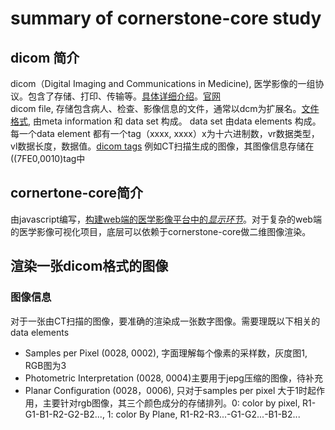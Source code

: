 # summary of cornerstone-core study

## dicom 简介
dicom（Digital Imaging and Communications in Medicine), 医学影像的一组协议。包含了存储、打印、传输等。[具体详细介绍](https://zh.wikipedia.org/wiki/DICOM)。[官网](https://www.dicomstandard.org/)  
dicom file, 存储包含病人、检查、影像信息的文件，通常以dcm为扩展名。[文件格式](http://dicom.nema.org/medical/dicom/current/output/chtml/part10/chapter_7.html), 由meta information 和 data set 构成。
data set 由data elements 构成。每一个data element 都有一个tag（xxxx, xxxx）x为十六进制数，vr数据类型，vl数据长度，数据值。[dicom tags](https://www.dicomlibrary.com/dicom/dicom-tags/)
例如CT扫描生成的图像，其图像信息存储在((7FE0,0010)tag中  

## cornertone-core简介
由javascript编写，[构建web端的医学影像平台中的*显示环节*](https://docs.cornerstonejs.org/)。对于复杂的web端的医学影像可视化项目，底层可以依赖于cornerstone-core做二维图像渲染。  
## 渲染一张dicom格式的图像
### 图像信息
对于一张由CT扫描的图像，要准确的渲染成一张数字图像。需要理既以下相关的 data elements
- Samples per Pixel (0028, 0002), 字面理解每个像素的采样数，灰度图1, RGB图为3
- Photometric Interpretation (0028, 0004)主要用于jepg压缩的图像，待补充
- Planar Configuration (0028，0006), 只对于samples per pixel 大于1时起作用，主要针对rgb图像，其三个颜色成分的存储排列。0: color by pixel, R1-G1-B1-R2-G2-B2..., 1: color By Plane, R1-R2-R3...-G1-G2...-B1-B2...

